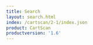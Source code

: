 ```yaml
---
title: Search
layout: search.html
index: /cartscan/2-1/index.json
product: CartScan
productversion: '1.6'
---
```




